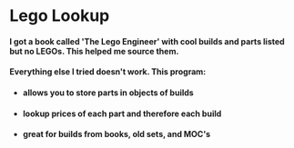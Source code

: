 # Lego Lookup
#### I got a book called 'The Lego Engineer' with cool builds and parts listed but no LEGOs. This helped me source them.
#### Everything else I tried doesn't work. This program:
- #### allows you to store parts in objects of builds
- #### lookup prices of each part and therefore each build
- #### great for builds from books, old sets, and MOC's
